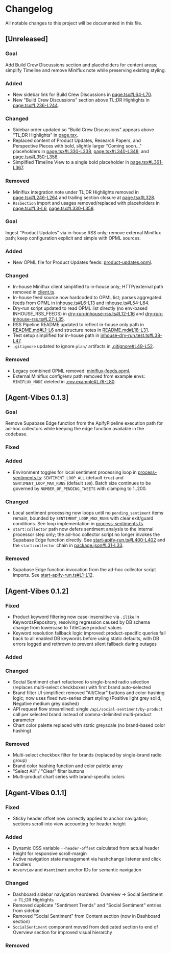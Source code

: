# Changelog

All notable changes to this project will be documented in this file.

## [Unreleased]

### Goal
Add Build Crew Discussions section and placeholders for content areas; simplify Timeline and remove Miniflux note while preserving existing styling.

### Added
- New sidebar link for Build Crew Discussions in [page.tsx#L64-L70](file:///home/prinova/CodeProjects/agent-vibes/app/dashboard-v2/page.tsx#L64-L70).
- New "Build Crew Discussions" section above TL;DR Highlights in [page.tsx#L236-L244](file:///home/prinova/CodeProjects/agent-vibes/app/dashboard-v2/page.tsx#L236-L244).

### Changed
- Sidebar order updated so "Build Crew Discussions" appears above "TL;DR Highlights" in [page.tsx](file:///home/prinova/CodeProjects/agent-vibes/app/dashboard-v2/page.tsx).
- Replaced content of Product Updates, Research Papers, and Perspective Pieces with bold, slightly larger "Coming soon..." placeholders in [page.tsx#L330-L338](file:///home/prinova/CodeProjects/agent-vibes/app/dashboard-v2/page.tsx#L330-L338), [page.tsx#L340-L348](file:///home/prinova/CodeProjects/agent-vibes/app/dashboard-v2/page.tsx#L340-L348), and [page.tsx#L350-L358](file:///home/prinova/CodeProjects/agent-vibes/app/dashboard-v2/page.tsx#L350-L358).
- Simplified Timeline View to a single bold placeholder in [page.tsx#L361-L367](file:///home/prinova/CodeProjects/agent-vibes/app/dashboard-v2/page.tsx#L361-L367).

### Removed
- Miniflux integration note under TL;DR Highlights removed in [page.tsx#L246-L264](file:///home/prinova/CodeProjects/agent-vibes/app/dashboard-v2/page.tsx#L246-L264) and trailing section closure at [page.tsx#L328](file:///home/prinova/CodeProjects/agent-vibes/app/dashboard-v2/page.tsx#L328).
- `RssSection` import and usages removed/replaced with placeholders in [page.tsx#L3-L6](file:///home/prinova/CodeProjects/agent-vibes/app/dashboard-v2/page.tsx#L3-L6), [page.tsx#L330-L358](file:///home/prinova/CodeProjects/agent-vibes/app/dashboard-v2/page.tsx#L330-L358).

### Goal
Ingest “Product Updates” via in-house RSS only; remove external Miniflux path; keep configuration explicit and simple with OPML sources.

### Added
- New OPML file for Product Updates feeds: [product-updates.opml](file:///home/prinova/CodeProjects/agent-vibes/src/RssPipeline/Data/product-updates.opml).

### Changed
- In-house Miniflux client simplified to in-house only; HTTP/external path removed in [client.ts](file:///home/prinova/CodeProjects/agent-vibes/src/RssPipeline/ExternalServices/Miniflux/client.ts).
- In-house feed source now hardcoded to OPML list; parses aggregated feeds from OPML in [inhouse.ts#L6-L13](file:///home/prinova/CodeProjects/agent-vibes/src/RssPipeline/ExternalServices/Miniflux/inhouse.ts#L6-L13) and [inhouse.ts#L54-L64](file:///home/prinova/CodeProjects/agent-vibes/src/RssPipeline/ExternalServices/Miniflux/inhouse.ts#L54-L64).
- Dry-run script updated to read OPML list directly (no env-based INHOUSE_RSS_FEEDS) in [dry-run-inhouse-rss.ts#L12-L16](file:///home/prinova/CodeProjects/agent-vibes/scripts/dry-run-inhouse-rss.ts#L12-L16) and [dry-run-inhouse-rss.ts#L27-L35](file:///home/prinova/CodeProjects/agent-vibes/scripts/dry-run-inhouse-rss.ts#L27-L35).
- RSS Pipeline README updated to reflect in-house only path in [README.md#L1-L6](file:///home/prinova/CodeProjects/agent-vibes/src/RssPipeline/README.md#L1-L6) and structure notes in [README.md#L18-L31](file:///home/prinova/CodeProjects/agent-vibes/src/RssPipeline/README.md#L18-L31).
- Test setup simplified for in-house path in [inhouse-dry-run.test.ts#L38-L47](file:///home/prinova/CodeProjects/agent-vibes/src/RssPipeline/__tests__/inhouse-dry-run.test.ts#L38-L47).
- `.gitignore` updated to ignore `plan/` artifacts in [.gitignore#L49-L52](file:///home/prinova/CodeProjects/agent-vibes/.gitignore#L49-L52).

### Removed
- Legacy combined OPML removed: [miniflux-feeds.opml](file:///home/prinova/CodeProjects/agent-vibes/src/RssPipeline/Data/miniflux-feeds.opml).
- External Miniflux config/env path removed from example envs: `MINIFLUX_MODE` deleted in [.env.example#L76-L80](file:///home/prinova/CodeProjects/agent-vibes/.env.example#L76-L80).

## [Agent-Vibes 0.1.3]

### Goal
Remove Supabase Edge function from the ApifyPipeline execution path for ad-hoc collectors while keeping the edge function available in the codebase.

### Fixed

### Added
- Environment toggles for local sentiment processing loop in [process-sentiments.ts](file:///home/prinova/CodeProjects/agent-vibes/scripts/process-sentiments.ts): `SENTIMENT_LOOP_ALL` (default `true`) and `SENTIMENT_LOOP_MAX_RUNS` (default `100`). Batch size continues to be governed by `NUMBER_OF_PENDING_TWEETS` with clamping to 1..200.

### Changed
- Local sentiment processing now loops until no `pending_sentiment` items remain, bounded by `SENTIMENT_LOOP_MAX_RUNS` with clear exit/guard conditions. See loop implementation in [process-sentiments.ts](file:///home/prinova/CodeProjects/agent-vibes/scripts/process-sentiments.ts).
- `start:collector` path now defers sentiment analysis to the internal processor step only; the ad-hoc collector script no longer invokes the Supabase Edge function directly. See [start-apify-run.ts#L400-L402](file:///home/prinova/CodeProjects/agent-vibes/scripts/start-apify-run.ts#L400-L402) and the `start:collector` chain in [package.json#L31-L33](file:///home/prinova/CodeProjects/agent-vibes/package.json#L31-L33).

### Removed
- Supabase Edge function invocation from the ad-hoc collector script imports. See [start-apify-run.ts#L1-L12](file:///home/prinova/CodeProjects/agent-vibes/scripts/start-apify-run.ts#L1-L12).

## [Agent-Vibes 0.1.2]

### Fixed
- Product keyword filtering now case-insensitive via `.ilike` in KeywordsRepository, resolving regression caused by DB schema change from lowercase to TitleCase product values
- Keyword resolution fallback logic improved: product-specific queries fall back to all enabled DB keywords before using static defaults, with DB errors logged and rethrown to prevent silent fallback during outages

### Added

### Changed
- Social Sentiment chart refactored to single-brand radio selection (replaces multi-select checkboxes) with first brand auto-selected
- Brand filter UI simplified: removed "All/Clear" buttons and color-hashing logic; now uses fixed two-series chart styling (Positive light grey solid, Negative medium grey dashed)
- API request flow streamlined: single `/api/social-sentiment/by-product` call per selected brand instead of comma-delimited multi-product parameter
- Chart color palette replaced with static greyscale (no brand-based color hashing)

### Removed
- Multi-select checkbox filter for brands (replaced by single-brand radio group)
- Brand color hashing function and color palette array
- "Select All" / "Clear" filter buttons
- Multi-product chart series with brand-specific colors

## [Agent-Vibes 0.1.1]

### Fixed
- Sticky header offset now correctly applied to anchor navigation; sections scroll into view accounting for header height

### Added
- Dynamic CSS variable `--header-offset` calculated from actual header height for responsive scroll-margin
- Active navigation state management via hashchange listener and click handlers
- `#overview` and `#sentiment` anchor IDs for semantic navigation

### Changed
- Dashboard sidebar navigation reordered: Overview → Social Sentiment → TL;DR Highlights
- Removed duplicate "Sentiment Trends" and "Social Sentiment" entries from sidebar
- Removed "Social Sentiment" from Content section (now in Dashboard section)
- `SocialSentiment` component moved from dedicated section to end of Overview section for improved visual hierarchy

### Removed
